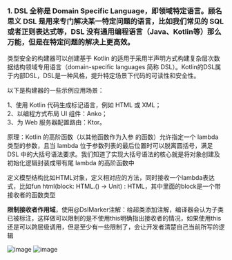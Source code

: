 
### 1. DSL 全称是 Domain Specific Language，即领域特定语言。顾名思义 DSL 是用来专门解决某一特定问题的语言，比如我们常见的 SQL 或者正则表达式等，DSL 没有通用编程语言（Java、Kotlin等）那么万能，但是在特定问题的解决上更高效。

类型安全的构建器可以创建基于 Kotlin 的适用于采用半声明方式构建复杂层次数据结构领域专用语言（domain-specific languages 简称 DSL）。Kotlin的DSL属于内部DSL，DSL是一种风格，提升特定场景下代码的可读性和安全性。

以下是构建器的一些示例应用场景：

1、使用 Kotlin 代码生成标记语言，例如 HTML 或 XML；<br>
2、以编程方式布局 UI 组件：Anko；<br>
3、为 Web 服务器配置路由：Ktor。<br>

原理：Kotlin 的高阶函数（以其他函数作为入参 的函数）允许指定一个 lambda 类型的参数，且当 lambda 位于参数列表的最后位置时可以脱离圆括号，满足 DSL 中的大括号语法要求。我们知道了实现大括号语法的核心就是将对象创建及初始化逻辑封装成带有尾 lambda 的高阶函数中

定义模型结构比如HTML对象，定义相对应的方法，同时接收一个lambda表达式，比如fun html(block: HTML.() -> Unit) : HTML，其中里面的block是一个带接收者的函数类型

**限制接收者作用域**，使用@DslMarker注解：给超类添加注解，编译器会认为子类已被标注，这样做可以限制的是不使用this明确指出接收者的情况，如果使用this还是可以跨层级调用，但是至少有一些限制了，会让开发者清楚自己当前所写的逻辑

![image](https://github.com/codingCavalier/Daily-snail/assets/26496772/56eff845-53ee-4175-afc7-0e0780259dba)
![image](https://github.com/codingCavalier/Daily-snail/assets/26496772/5152e8ae-6380-45c1-a985-f7356428d4a1)


